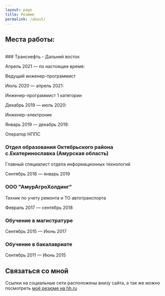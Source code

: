 ```yaml
---
layout: page
title: Резюме
permalink: /about/
---
```


## Места работы:
<br>
### Tранснефть - Дальний восток

Апрель 2021 — по настоящее время:

Ведущий инженер-программист

Июль 2020 — апрель 2021: 

Инженер-программист 1 категории

Декабрь 2019 — июль 2020: 

Инженер-электроник

Январь 2019 — декабрь 2019: 

Оператор НППС



### Отдел образования Октябрьского района с.Екатеринославка (Амурская область)

Главный специалист отдела информационных технологий

Сентябрь 2018 — январь 2019




### ООО "АмурАгроХолдинг"

Техник по учету ремонта и ТО автотранспорта

Февраль 2017 — сентябрь 2018


### Обучение в магистратуре

Сентябрь 2015 — Июнь 2017

### Обучение в бакалавриате

Сентябрь 2011 — Июнь 2015

## Связаться со мной

Ссылки на социальные сети расположены внизу сайта, а так же можно посмотреть [моё резюме на hh.ru](https://blagoveschensk.hh.ru/resume/6f7c6465ff083752ec0039ed1f5939454e6241)